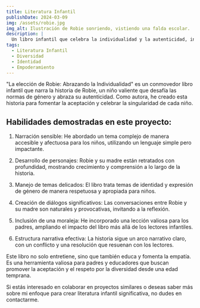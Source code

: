 ```yaml
---
title: Literatura Infantil
publishDate: 2024-03-09
img: /assets/robie.jpg
img_alt: Ilustración de Robie sonriendo, vistiendo una falda escolar.
description: |
  Un libro infantil que celebra la individualidad y la autenticidad, inspirando a niños y padres a abrazar la diversidad y la libre expresión.
tags:
  - Literatura Infantil
  - Diversidad
  - Identidad
  - Empoderamiento
---
```


"La elección de Robie: Abrazando la Individualidad" es un conmovedor libro infantil que narra la historia de Robie, un niño valiente que desafía las normas de género y abraza su autenticidad. Como autora, he creado esta historia para fomentar la aceptación y celebrar la singularidad de cada niño.

## Habilidades demostradas en este proyecto:

1. Narración sensible: He abordado un tema complejo de manera accesible y afectuosa para los niños, utilizando un lenguaje simple pero impactante.

2. Desarrollo de personajes: Robie y su madre están retratados con profundidad, mostrando crecimiento y comprensión a lo largo de la historia.

3. Manejo de temas delicados: El libro trata temas de identidad y expresión de género de manera respetuosa y apropiada para niños.

4. Creación de diálogos significativos: Las conversaciones entre Robie y su madre son naturales y provocativas, invitando a la reflexión.

5. Inclusión de una moraleja: He incorporado una lección valiosa para los padres, ampliando el impacto del libro más allá de los lectores infantiles.

6. Estructura narrativa efectiva: La historia sigue un arco narrativo claro, con un conflicto y una resolución que resuenan con los lectores.

Este libro no solo entretiene, sino que también educa y fomenta la empatía. Es una herramienta valiosa para padres y educadores que buscan promover la aceptación y el respeto por la diversidad desde una edad temprana.

Si estás interesado en colaborar en proyectos similares o deseas saber más sobre mi enfoque para crear literatura infantil significativa, no dudes en contactarme.